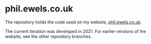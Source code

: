 # phil.ewels.co.uk

The repository holds the code used on my website, [phil.ewels.co.uk](http://phil.ewels.co.uk).

The current iteration was developed in 2021. For earlier versions of the website, see the other repository branches.
